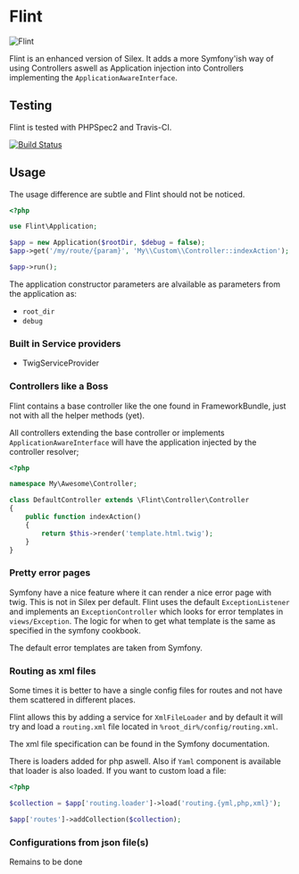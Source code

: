 Flint
=====

![Flint](http://upload.wikimedia.org/wikipedia/commons/thumb/e/ed/Miorcani_flint.jpg/220px-Miorcani_flint.jpg)

Flint is an enhanced version of Silex. It adds a more Symfony'ish way of using Controllers aswell as Application injection
into Controllers implementing the `ApplicationAwareInterface`.

Testing
-------

Flint is tested with PHPSpec2 and Travis-CI.

[![Build Status](https://travis-ci.org/henrikbjorn/flint.png?branch=master)](https://travis-ci.org/henrikbjorn/flint)

Usage
-----

The usage difference are subtle and Flint should not be noticed.

``` php
<?php

use Flint\Application;

$app = new Application($rootDir, $debug = false);
$app->get('/my/route/{param}', 'My\\Custom\\Controller::indexAction');

$app->run();
```

The application constructor parameters are alvailable as parameters from the application
as:

* `root_dir`
* `debug`

### Built in Service providers

* TwigServiceProvider

### Controllers like a Boss

Flint contains a base controller like the one found in FrameworkBundle, just not with all the helper
methods (yet).

All controllers extending the base controller or implements `ApplicationAwareInterface` will have the
application injected by the controller resolver;


``` php
<?php

namespace My\Awesome\Controller;

class DefaultController extends \Flint\Controller\Controller
{
    public function indexAction()
    {
        return $this->render('template.html.twig');
    }
}
```

### Pretty error pages

Symfony have a nice feature where it can render a nice error page with twig. This is not in Silex per default.
Flint uses the default `ExceptionListener` and implements an `ExceptionController` which looks for error templates
in `views/Exception`. The logic for when to get what template is the same as specified in the symfony cookbook.

The default error templates are taken from Symfony.

### Routing as xml files

Some times it is better to have a single config files for routes and not have them scattered in different places.

Flint allows this by adding a service for `XmlFileLoader` and by default it will try and load a `routing.xml` file
located in `%root_dir%/config/routing.xml`.

The xml file specification can be found in the Symfony documentation.

There is loaders added for php aswell. Also if `Yaml` component is available that loader is also loaded. If you
want to custom load a file:

``` php
<?php

$collection = $app['routing.loader']->load('routing.{yml,php,xml}');

$app['routes']->addCollection($collection);
```


### Configurations from json file(s)

Remains to be done
